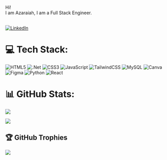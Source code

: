 Hi!<br>I am Azaraiah, I am a Full Stack Engineer.<br><br>

[![LinkedIn](https://img.shields.io/badge/LinkedIn-%230077B5.svg?logo=linkedin&logoColor=white)](https://www.linkedin.com/in/azaraiah-vaki-64b069104/) 
# 💻 Tech Stack:


![HTML5](https://img.shields.io/badge/html5-%23E34F26.svg?style=for-the-badge&logo=html5&logoColor=white) ![.Net](https://img.shields.io/badge/.NET-5C2D91?style=for-the-badge&logo=.net&logoColor=white) ![CSS3](https://img.shields.io/badge/css3-%231572B6.svg?style=for-the-badge&logo=css3&logoColor=white)   ![JavaScript](https://img.shields.io/badge/javascript-%23323330.svg?style=for-the-badge&logo=javascript&logoColor=%23F7DF1E)  ![TailwindCSS](https://img.shields.io/badge/tailwindcss-%2338B2AC.svg?style=for-the-badge&logo=tailwind-css&logoColor=white) ![MySQL](https://img.shields.io/badge/mysql-%2300f.svg?style=for-the-badge&logo=mysql&logoColor=white) ![Canva](https://img.shields.io/badge/Canva-%2300C4CC.svg?style=for-the-badge&logo=Canva&logoColor=white)  ![Figma](https://img.shields.io/badge/figma-%23F24E1E.svg?style=for-the-badge&logo=figma&logoColor=white) ![Python](https://img.shields.io/badge/Python-14354C?style=for-the-badge&logo=python&logoColor=white) ![React](https://img.shields.io/badge/React-20232A?style=for-the-badge&logo=react&logoColor=61DAFB)

# 📊 GitHub Stats:

![](https://github-readme-stats.vercel.app/api?username=avaki11&theme=radical&hide_border=true&include_all_commits=true&count_private=true)<br/>

![](https://github-readme-streak-stats.herokuapp.com/?user=avaki11&theme=radical&hide_border=true)<br/>
## 🏆 GitHub Trophies

![](https://github-profile-trophy.vercel.app/?username=avaki11&theme=radical&no-frame=true&no-bg=false&margin-w=4)
